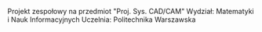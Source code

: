 Projekt zespołowy na przedmiot "Proj. Sys. CAD/CAM"
Wydział: Matematyki i Nauk Informacyjnych
Uczelnia: Politechnika Warszawska